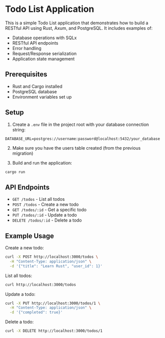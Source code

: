 # Todo List Application

This is a simple Todo List application that demonstrates how to build a RESTful API using Rust, Axum, and PostgreSQL. It includes examples of:

- Database operations with SQLx
- RESTful API endpoints
- Error handling
- Request/Response serialization
- Application state management

## Prerequisites

- Rust and Cargo installed
- PostgreSQL database
- Environment variables set up

## Setup

1. Create a `.env` file in the project root with your database connection string:
```
DATABASE_URL=postgres://username:password@localhost:5432/your_database
```

2. Make sure you have the users table created (from the previous migration)

3. Build and run the application:
```bash
cargo run
```

## API Endpoints

- `GET /todos` - List all todos
- `POST /todos` - Create a new todo
- `GET /todos/:id` - Get a specific todo
- `PUT /todos/:id` - Update a todo
- `DELETE /todos/:id` - Delete a todo

## Example Usage

Create a new todo:
```bash
curl -X POST http://localhost:3000/todos \
  -H "Content-Type: application/json" \
  -d '{"title": "Learn Rust", "user_id": 1}'
```

List all todos:
```bash
curl http://localhost:3000/todos
```

Update a todo:
```bash
curl -X PUT http://localhost:3000/todos/1 \
  -H "Content-Type: application/json" \
  -d '{"completed": true}'
```

Delete a todo:
```bash
curl -X DELETE http://localhost:3000/todos/1
``` 